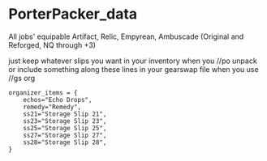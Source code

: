 # PorterPacker_data
 All jobs' equipable Artifact, Relic, Empyrean, Ambuscade (Original and Reforged, NQ through +3)
 
 just keep whatever slips you want in your inventory when you //po unpack or include something along these lines in your gearswap file when you use //gs org
 
 	organizer_items = {
		echos="Echo Drops",
		remedy="Remedy",
		ss21="Storage Slip 21",
		ss23="Storage Slip 23",
		ss25="Storage Slip 25",
		ss27="Storage Slip 27",
		ss28="Storage Slip 28",
	}

